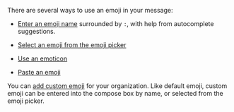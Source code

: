 There are several ways to use an emoji in your message:

- [Enter an emoji name](/help/emoji-and-emoticons#use-an-emoji-in-your-message)
  surrounded by `:`, with help from autocomplete suggestions.

- [Select an emoji from the emoji
  picker](/help/emoji-and-emoticons#use-an-emoji-in-your-message)

- [Use an emoticon](/help/emoji-and-emoticons#use-an-emoticon)

- [Paste an emoji](/help/emoji-and-emoticons#use-an-emoji-in-your-message)

You can [add custom emoji](/help/custom-emoji) for your organization. Like
default emoji, custom emoji can be entered into the compose box by name, or
selected from the emoji picker.
